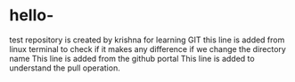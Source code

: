 # hello-
test repository is created by krishna for learning GIT
this line is added from linux terminal to check if it makes any difference if we change the directory name
This line is added from the github portal
This line is added to understand the pull operation.
